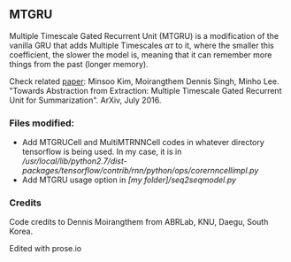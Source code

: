 ## MTGRU

Multiple Timescale Gated Recurrent Unit (MTGRU) is a modification of the vanilla GRU that adds Multiple Timescales $\alpha \tau$ to it, where the smaller this coefficient, the slower the model is, meaning that it can remember more things from the past (longer memory).

Check related [paper](https://arxiv.org/abs/1607.00718): Minsoo Kim, Moirangthem Dennis Singh, Minho Lee. "Towards Abstraction from Extraction: Multiple Timescale Gated Recurrent Unit for Summarization". ArXiv, July 2016.

### Files modified:
* Add MTGRUCell and MultiMTRNNCell codes in whatever directory tensorflow is being used. In my case, it is in _/usr/local/lib/python2.7/dist-packages/tensorflow/contrib/rnn/python/ops/corernncellimpl.py_
* Add MTGRU usage option in _[my folder]/seq2seqmodel.py_

### Credits
Code credits to Dennis Moirangthem from ABRLab, KNU, Daegu, South Korea.

Edited with prose.io